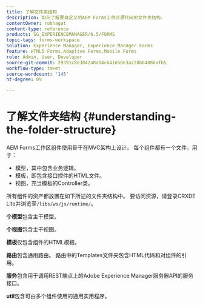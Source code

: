 ```yaml
---
title: 了解文件夹结构
description: 如何了解要自定义的AEM Forms工作区源代码的文件夹结构。
contentOwner: robhagat
content-type: reference
products: SG_EXPERIENCEMANAGER/6.5/FORMS
topic-tags: forms-workspace
solution: Experience Manager, Experience Manager Forms
feature: HTML5 Forms,Adaptive Forms,Mobile Forms
role: Admin, User, Developer
source-git-commit: 29391c8e3042a8a04c64165663a228bb4886afb5
workflow-type: tm+mt
source-wordcount: '145'
ht-degree: 0%

---
```


# 了解文件夹结构 {#understanding-the-folder-structure}

AEM Forms工作区组件使用骨干在MVC架构上设计。 每个组件都有一个文件，用于：

* 模型，其中包含业务逻辑。
* 模板，即包含接口控件的HTML文件。
* 视图，充当模板的Controller类。

所有组件的资产都放置在如下所述的文件夹结构中。 要访问资源，请登录CRXDE Lite并浏览至`/libs/ws/js/runtime/`。

**个模型**&#x200B;包含主干模型。

**个视图**&#x200B;包含主干视图。

**模板**&#x200B;仅包含组件的HTML模板。

**路由**&#x200B;包含通用路由。 路由中的Templates文件夹包含HTML代码和对组件的引用。

**服务**&#x200B;包含用于调用REST端点上的Adobe Experience Manager服务器API的服务接口。

**util**&#x200B;包含可由多个组件使用的通用实用程序。

